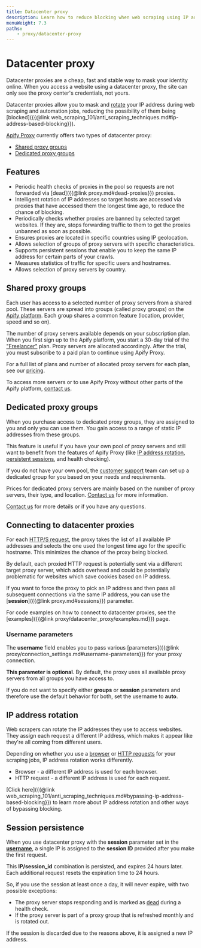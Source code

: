 ```yaml
---
title: Datacenter proxy
description: Learn how to reduce blocking when web scraping using IP address rotation. See proxy parameters and learn to implement Apify Proxy in an application.
menuWeight: 7.3
paths:
    - proxy/datacenter-proxy
---
```


# [](#datacenter-proxy) Datacenter proxy

Datacenter proxies are a cheap, fast and stable way to mask your identity online. When you access a website using a datacenter proxy, the site can only see the proxy center's credentials, not yours.

Datacenter proxies allow you to mask and [rotate](#ip-address-rotation) your IP address during web scraping and automation jobs, reducing the possibility of them being [blocked]({{@link web_scraping_101/anti_scraping_techniques.md#ip-address-based-blocking}}).

[Apify Proxy](https://apify.com/proxy) currently offers two types of datacenter proxy:

* [Shared proxy groups](#shared-proxy-groups)
* [Dedicated proxy groups](#dedicated-proxy-groups)

## [](#features) Features

*   Periodic health checks of proxies in the pool so requests are not forwarded via [dead]({{@link proxy.md#dead-proxies}}) proxies.
*   Intelligent rotation of IP addresses so target hosts are accessed via proxies that have accessed them the longest time ago, to reduce the chance of blocking.
*   Periodically checks whether proxies are banned by selected target websites. If they are, stops forwarding traffic to them to get the proxies unbanned as soon as possible.
*   Ensures proxies are located in specific countries using IP geolocation.
*   Allows selection of groups of proxy servers with specific characteristics.
*   Supports persistent sessions that enable you to keep the same IP address for certain parts of your crawls.
*   Measures statistics of traffic for specific users and hostnames.
*   Allows selection of proxy servers by country.

## [](#shared-proxy-groups) Shared proxy groups

Each user has access to a selected number of proxy servers from a shared pool. These servers are spread into groups (called proxy groups) on the [Apify platform](https://apify.com). Each group shares a common feature (location, provider, speed and so on).

The number of proxy servers available depends on your subscription plan. When you first sign up to the Apify platform, you start a 30-day trial of the ["Freelancer"](https://apify.com/pricing) plan. Proxy servers are allocated accordingly. After the trial, you must subscribe to a paid plan to continue using Apify Proxy.

For a full list of plans and number of allocated proxy servers for each plan, see our [pricing](https://apify.com/pricing).

To access more servers or to use Apify Proxy without other parts of the Apify platform, [contact us](https://apify.com/contact).

## [](#dedicated-proxy-groups) Dedicated proxy groups

When you purchase access to dedicated proxy groups, they are assigned to you and only you can use them. You gain access to a range of static IP addresses from these groups.

This feature is useful if you have your own pool of proxy servers and still want to benefit from the features of Apify Proxy (like [IP address rotation](#ip-address-rotation), [persistent sessions](#session-persistance), and health checking).

If you do not have your own pool, the [customer support](https://apify.com/contact) team can set up a dedicated group for you based on your needs and requirements.

Prices for dedicated proxy servers are mainly based on the number of proxy servers, their type, and location. [Contact us](https://apify.com/contact) for more information.

[Contact us](https://apify.com/contact) for more details or if you have any questions.

## [](#connecting-to-datacenter-proxies) Connecting to datacenter proxies

For each [HTTP/S request](https://developer.mozilla.org/en-US/docs/Web/HTTP/Methods), the proxy takes the list of all available IP addresses and selects the one used the longest time ago for the specific hostname. This minimizes the chance of the proxy being blocked.

By default, each proxied HTTP request is potentially sent via a different target proxy server, which adds overhead and could be potentially problematic for websites which save cookies based on IP address.

If you want to force the proxy to pick an IP address and then pass all subsequent connections via the same IP address, you can use the [**session**]({{@link proxy.md#sessions}}) parameter.

For code examples on how to connect to datacenter proxies, see the [examples]({{@link proxy/datacenter_proxy/examples.md}}) page.

### [](#username-parameters) Username parameters

The **username** field enables you to pass various [parameters]({{@link proxy/connection_settings.md#username-parameters}}) for your proxy connection.

**This parameter is optional**. By default, the proxy uses all available proxy servers from all groups you have access to.

If you do not want to specify either **groups** or **session** parameters and therefore use the default behavior for both, set the username to **auto**.

## [](#ip-address-rotation) IP address rotation

Web scrapers can rotate the IP addresses they use to access websites. They assign each request a different IP address, which makes it appear like they're all coming from different users.

Depending on whether you use a [browser](https://apify.com/apify/web-scraper) or [HTTP requests](https://apify.com/apify/cheerio-scraper) for your scraping jobs, IP address rotation works differently.

* Browser - a different IP address is used for each browser.
* HTTP request - a different IP address is used for each request.

[Click here]({{@link web_scraping_101/anti_scraping_techniques.md#bypassing-ip-address-based-blocking}}) to learn more about IP address rotation and other ways of bypassing blocking.

## [](#session-persistence) Session persistence

When you use datacenter proxy with the **session** parameter set in the [**username**](#username-parameters), a single IP is assigned to the **session ID** provided after you make the first request.

This **IP/session_id** combination is persisted, and expires 24 hours later. Each additional request resets the expiration time to 24 hours.

So, if you use the session at least once a day, it will never expire, with two possible exceptions:

*   The proxy server stops responding and is marked as [dead](#dead-proxies) during a health check.
*   If the proxy server is part of a proxy group that is refreshed monthly and is rotated out.

If the session is discarded due to the reasons above, it is assigned a new IP address.

